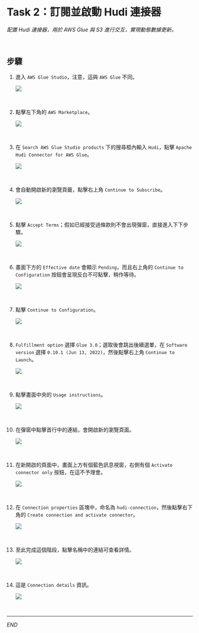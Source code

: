 # Task 2：訂閱並啟動 Hudi 連接器

_配置 Hudi 連接器，用於 AWS Glue 與 S3 進行交互，實現動態數據更新。_

<br>

## 步驟

1. 進入 `AWS Glue Studio`，注意，這與 `AWS Glue` 不同。

    ![](images/img_03.png)

<br>

2. 點擊左下角的 `AWS Marketplace`。

    ![](images/img_04.png)

<br>

3. 在 `Search AWS Glue Studio products` 下的搜尋框內輸入 `Hudi`，點擊 `Apache Hudi Connector for AWS Glue`。

    ![](images/img_05.png)

<br>

4. 會自動開啟新的瀏覽頁籤，點擊右上角 `Continue to Subscribe`。

    ![](images/img_06.png)

<br>

5. 點擊 `Accept Terms`；假如已經接受過條款則不會出現彈窗，直接進入下下步驟。

    ![](images/img_07.png)

<br>

6. 畫面下方的 `Effective date` 會顯示 `Pending`，而且右上角的 `Continue to Configuration` 按鈕會呈現反白不可點擊，稍作等待。

    ![](images/img_08.png)

<br>

7. 點擊 `Continue to Configuration`。

    ![](images/img_09.png)

<br>

8. `Fulfillment option` 選擇 `Glue 3.0`；選取後會跳出後續選單，在 `Software version` 選擇 `0.10.1 (Jun 13, 2022)`，然後點擊右上角 `Continue to Launch`。

    ![](images/img_10.png)

<br>

9. 點擊畫面中央的 `Usage instructions`。

    ![](images/img_11.png)

<br>

10. 在彈窗中點擊首行中的連結，會開啟新的瀏覽頁面。

    ![](images/img_12.png)

<br>

11. 在新開啟的頁面中，畫面上方有個藍色訊息視窗，右側有個 `Activate connector only` 按鈕，在這不予理會。

    ![](images/img_13.png)

<br>

12. 在 `Connection properties` 區塊中，命名為 `hudi-connection`，然後點擊右下角的 `Create connection and activate connector`。

    ![](images/img_14.png)

<br>

13. 至此完成這個階段，點擊名稱中的連結可查看詳情。

    ![](images/img_15.png)

<br>

14. 這是 `Connection details` 資訊。

    ![](images/img_21.png)

<br>

___

_END_
